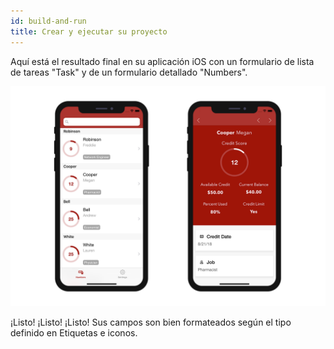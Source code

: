 ```yaml
---
id: build-and-run
title: Crear y ejecutar su proyecto
---
```


Aquí está el resultado final en su aplicación iOS con un formulario de lista de tareas "Task" y de un formulario detallado "Numbers".

![Result data formatter iphone](img/result-data-formatter-iphone.png)

¡Listo! ¡Listo! ¡Listo! Sus campos son bien formateados según el tipo definido en Etiquetas e iconos.